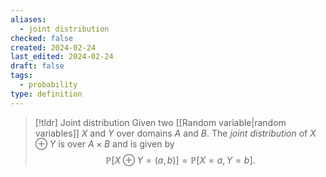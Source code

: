 ```yaml
---
aliases:
  - joint distribution
checked: false
created: 2024-02-24
last_edited: 2024-02-24
draft: false
tags:
  - probability
type: definition
---
```

>[!tldr] Joint distribution
>Given two [[Random variable|random variables]] $X$ and $Y$ over domains $A$ and $B$. The *joint distribution* of $X \oplus Y$ is over $A \times B$ and is given by
>$$\mathbb{P}[X \oplus Y = (a,b)] = \mathbb{P}[X=a, Y=b].$$

